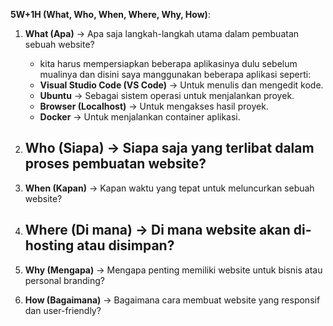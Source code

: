 **5W+1H (What, Who, When, Where, Why, How)**:  

1. **What (Apa)** → Apa saja langkah-langkah utama dalam pembuatan sebuah website?  
    - kita harus mempersiapkan beberapa aplikasinya dulu sebelum mualinya dan disini saya manggunakan beberapa aplikasi seperti:
    - **Visual Studio Code (VS Code)** → Untuk menulis dan mengedit kode.  
    - **Ubuntu** → Sebagai sistem operasi untuk menjalankan proyek.  
    - **Browser (Localhost)** → Untuk mengakses hasil proyek.  
    - **Docker** → Untuk menjalankan container aplikasi.

2. **Who (Siapa)** → Siapa saja yang terlibat dalam proses pembuatan website? 
    - 
3. **When (Kapan)** → Kapan waktu yang tepat untuk meluncurkan sebuah website?  
4. **Where (Di mana)** → Di mana website akan di-hosting atau disimpan?
    -  
5. **Why (Mengapa)** → Mengapa penting memiliki website untuk bisnis atau personal branding?  
6. **How (Bagaimana)** → Bagaimana cara membuat website yang responsif dan user-friendly?  
